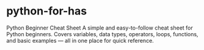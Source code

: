 # python-for-has
Python Beginner Cheat Sheet A simple and easy-to-follow cheat sheet for Python beginners. Covers variables, data types, operators, loops, functions, and basic examples — all in one place for quick reference. 
